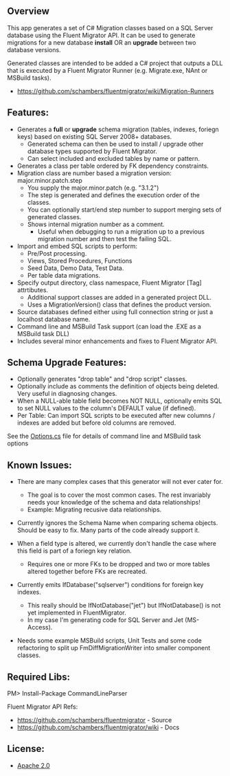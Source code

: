 Overview
--------
This app generates a set of C# Migration classes based on a SQL Server database using the Fluent Migrator API.
It can be used to generate migrations for a new database **install** OR an **upgrade** between two database versions.

Generated classes are intended to be added a C# project that outputs a DLL that is executed by a Fluent Migrator Runner (e.g. Migrate.exe, NAnt or MSBuild tasks).

  * https://github.com/schambers/fluentmigrator/wiki/Migration-Runners

Features:
---------

  * Generates a **full** or **upgrade** schema migration (tables, indexes, foriegn keys) based on existing SQL Server 2008+ databases.
    * Generated schema can then be used to install / upgrade other database types supported by Fluent Migrator.
    * Can select included and excluded tables by name or pattern.
  * Generates a class per table ordered by FK dependency constraints. 
  * Migration class are number based a migration version: major.minor.patch.step 
    * You supply the major.minor.patch  (e.g. "3.1.2")
    * The step is generated and defines the execution order of the classes.
    * You can optionally start/end step number to support merging sets of generated classes.
    * Shows internal migration number as a comment. 
      * Useful when debugging to run a migration up to a previous migration number and then test the failing SQL.
  * Import and embed SQL scripts to perform: 
    * Pre/Post processing.
    * Views, Stored Procedures, Functions
    * Seed Data, Demo Data, Test Data.
    * Per table data migrations.
  * Specify output directory, class namespace, Fluent Migrator [Tag] attrtibutes.
    * Additional support classes are added in a generated project DLL.
    * Uses a MigrationVersion() class that defines the product version.
  * Source databases defined either using full connection string or just a localhost database name.
  * Command line and MSBuild Task support (can load the .EXE as a MSBuild task DLL)
  * Includes several minor enhancements and fixes to Fluent Migrator API.

Schema Upgrade Features:
-----------------------
  * Optionally generates "drop table" and "drop script" classes.
  * Optionally include as comments the definition of objects being deleted. Very useful in diagnosing changes.
  * When a NULL-able table field becomes NOT NULL, optionally emits SQL to set NULL values to the column's DEFAULT value (if defined).
  * Per Table: Can import SQL scripts to be executed after new columns / indexes are added but before old columns are removed.

See the [Options.cs](Options.cs) file for details of command line and MSBuild task options

Known Issues:
------------
 
 * There are many complex cases that this generator will not ever cater for. 
   * The goal is to cover the most common cases. The rest invariably needs your knowledge of the schema and data relationships!
   * Example: Migrating recusive data relationships.

 * Currently ignores the Schema Name when comparing schema objects. Should be easy to fix. Many parts of the code already support it.
 * When a field type is altered, we currently don't handle the case where this field is part of a foriegn key relation.
   * Requires one or more FKs to be dropped and two or more tables altered together before FKs are recreated.
 * Currently emits IfDatabase("sqlserver") conditions for foreign key indexes. 
   * This really should be IfNotDatabase("jet") but IfNotDatabase() is not yet implemented in FluentMigrator.
   * In my case I'm generating code for SQL Server and Jet (MS-Access).
 * Needs some example MSBuild scripts, Unit Tests and some code refactoring to split up FmDiffMigrationWriter into smaller component classes.

Required Libs:
-------------
   PM> Install-Package CommandLineParser

Fluent Migrator API Refs:

  * https://github.com/schambers/fluentmigrator      - Source 
  * https://github.com/schambers/fluentmigrator/wiki - Docs

License:
-------

  * [Apache 2.0](http://www.apache.org/licenses/LICENSE-2.0)


